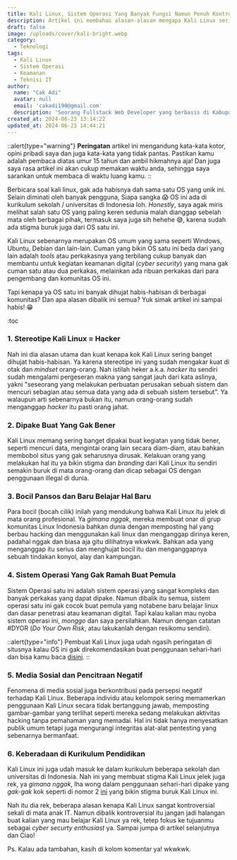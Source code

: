 ```yaml
---
title: Kali Linux, Sistem Operasi Yang Banyak Fungsi Namun Penuh Kontroversi. Kenapa?
description: Artikel ini membahas alasan-alasan mengapa Kali Linux seringkali mendapat kritik dari kalangan teknisi IT, serta perspektif yang mungkin dapat menjelaskan fenomena tersebut.
draft: false
image: /uploads/cover/kali-bright.webp
category:
  - Teknologi
tags:
  - Kali Linux
  - Sistem Operasi
  - Keamanan
  - Teknisi IT
author:
  name: "Cak Adi"
  avatar: null
  email: 'cakadi190@gmail.com'
  description: 'Seorang Fullstack Web Developer yang berbasis di Kabupaten Ngawi yang suka sekali dengan desain dan juga hal yang berbau teknologi.'
created_at: 2024-06-23 13:14:22
updated_at: 2024-06-23 14:44:21
---
```


::alert{type="warning"}
**Peringatan** artikel ini mengandung kata-kata kotor, opini pribadi saya dan juga kata-kata yang tidak pantas. Pastikan kamu adalah pembaca diatas umur 15 tahun dan ambil hikmahnya aja! Dan juga saya rasa artikel ini akan cukup memakan waktu anda, sehingga saya sarankan untuk membaca di waktu luang kamu.
::

Berbicara soal kali linux, gak ada habisnya dah sama satu OS yang unik ini. Selain diminati oleh banyak pengguna, Siapa sangka 😱 OS ini ada di kurikulum sekolah / universitas di Indonesia loh. _Honestly_, saya agak miris melihat salah satu OS yang paling keren sedunia malah dianggap sebelah mata oleh berbagai pihak, termasuk saya juga sih hehehe 😅, karena sudah ada stigma buruk juga dari OS satu ini.

Kali Linux sebenarnya merupakan OS umum yang sama seperti Windows, Ubuntu, Debian dan lain-lain. Cuman yang bikin OS satu ini beda dari yang lain adalah _tools_ atau perkakasnya yang terbilang cukup banyak dan membantu untuk kegiatan keamanan digital (_cyber security_) yang mana gak cuman satu atau dua perkakas, melainkan ada ribuan perkakas dari para pengembang dan komunitas OS ini.

Tapi kenapa ya OS satu ini banyak dihujat habis-habisan di berbagai komunitas? Dan apa alasan dibalik ini semua? Yuk simak artikel ini sampai habis! 😁

:toc

### 1. Stereotipe Kali Linux = Hacker
Nah ini dia alasan utama dan kuat kenapa kok Kali Linux sering banget dihujat habis-habisan. Ya karena stereotipe ini yang sudah mengakar kuat di otak dan _mindset_ orang-orang. Nah istilah heker a.k.a. _hacker_ itu sendiri sudah mengalami pergeseran makna yang sangat jauh dari kata aslinya, yakni "seseorang yang melakukan perbuatan perusakan sebuah sistem dan mencuri sebagian atau semua data yang ada di sebuah sistem tersebut". Ya walaupun arti sebenarnya bukan itu, namun orang-orang sudah menganggap _hacker_ itu pasti orang jahat.

### 2. Dipake Buat Yang Gak Bener
Kali Linux memang sering banget dipakai buat kegiatan yang tidak bener, seperti mencuri data, mengintai orang lain secara diam-diam, atau bahkan membobol situs yang gak seharusnya dirusak. Kelakuan orang yang melakukan hal itu ya bikin stigma dan _branding_ dari Kali Linux itu sendiri semakin buruk di mata orang-orang dan dicap sebagai OS dengan penggunaan illegal di dunia.

### 3. Bocil Pansos dan Baru Belajar Hal Baru
Para bocil (bocah cilik) inilah yang mendukung bahwa Kali Linux itu jelek di mata orang profesional. Ya _gimana nggak_, mereka membuat onar di grup komunitas Linux Indonesia bahkan dunia dengan memposting hal yang berbau hacking dan menggunakan kali linux dan menganggap dirinya keren, padahal nggak dan biasa aja gitu dilihatnya wkwkwk. Bahkan ada yang menganggap itu serius dan menghujat bocil itu dan menganggapnya sebuah tindakan konyol, alay dan kampungan.

### 4. Sistem Operasi Yang Gak Ramah Buat Pemula
Sistem Operasi satu ini adalah sistem operasi yang sangat kompleks dan banyak perkakas yang dapat dipake. Namun dibalik itu semua, sistem operasi satu ini gak cocok buat pemula yang notabene baru belajar linux dan dasar penetrasi atau keamanan digital. Tapi kalau kalian mau nyoba sistem operasi ini, _monggo_ dan saya persilahkan. Namun dengan catatan #DYOR (_Do Your Own Risk_, atau lakukanlah dengan resikomu sendiri).

::alert{type="info"}
Pembuat Kali Linux juga udah ngasih peringatan di situsnya kalau OS ini gak direkomendasikan buat penggunaan sehari-hari dan bisa kamu baca [disini](https://www.kali.org/docs/introduction/should-i-use-kali-linux/#is-kali-linux-right-for-you).
::

### 5. Media Sosial dan Pencitraan Negatif
Fenomena di media sosial juga berkontribusi pada persepsi negatif terhadap Kali Linux. Beberapa individu atau kelompok sering memamerkan penggunaan Kali Linux secara tidak bertanggung jawab, memposting gambar-gambar yang terlihat seperti mereka sedang melakukan aktivitas hacking tanpa pemahaman yang memadai. Hal ini tidak hanya menyesatkan publik umum tetapi juga mengurangi integritas alat-alat pentesting yang sebenarnya bermanfaat.

### 6. Keberadaan di Kurikulum Pendidikan
Kali Linux ini juga udah masuk ke dalam kurikulum beberapa sekolah dan universitas di Indonesia. Nah ini yang membuat stigma Kali Linux jelek juga rek, ya _gimana nggak_, lha wong dalam penggunaan sehari-hari dipake yang _gak-gak_ kok seperti di nomor 2 [ini](#_2-dipake-buat-yang-gak-bener) yang bikin stigma buruk Kali Linux ini.

Nah itu dia rek, beberapa alasan kenapa Kali Linux sangat kontroversial sekali di mata anak IT. Namun dibalik kontroversial itu jangan jadi halangan buat kalian yang mau belajar Kali Linux ya rek, tetep fokus ke tujuanmu sebagai _cyber securty enthusiast_ ya. Sampai jumpa di artikel selanjutnya dan Ciao!

Ps. Kalau ada tambahan, kasih di kolom komentar ya! wkwkwk.